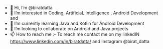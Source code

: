 - 👋 Hi, I’m @biratdatta
- 👀 I’m interested in Coding, ArtificiaL Intelligence , Android Development and 
- 🌱 I’m currently learning Java and Kotlin for Android Development
- 💞️ I’m looking to collaborate on Android and Java projects
- 📫 How to reach me :- To reach me contact me on my linkedIN https://www.linkedin.com/in/biratdatta/ and Instagram @birat_datta

<!---
biratdatta/biratdatta is a ✨ special ✨ repository because its `README.md` (this file) appears on your GitHub profile.
You can click the Preview link to take a look at your changes.
--->
